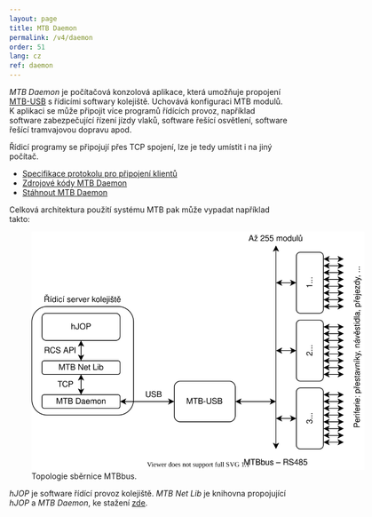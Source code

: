 ```yaml
---
layout: page
title: MTB Daemon
permalink: /v4/daemon
order: 51
lang: cz
ref: daemon
---
```


*MTB Daemon* je počítačová konzolová aplikace, která umožňuje propojení
[MTB-USB](usb) s řídicími softwary kolejiště. Uchovává konfiguraci MTB modulů.
K aplikaci se může připojit více programů řídících provoz, například software
zabezpečující řízení jízdy vlaků, software řešící osvětlení, software řešící
tramvajovou dopravu apod.

Řídicí programy se připojují přes TCP spojení, lze je tedy umístit i na jiný
počítač.

 * [Specifikace protokolu pro připojení klientů](https://github.com/kmzbrnoI/mtb-daemon/tree/master/tcp-protocol)
 * [Zdrojové kódy MTB Daemon](https://github.com/kmzbrnoI/mtb-daemon)
 * [Stáhnout MTB Daemon](https://github.com/kmzbrnoI/mtb-daemon/releases)

Celková architektura použití systému MTB pak může vypadat například takto:

<figure>
<img src="/assets/img/mtbv4-topology.svg" alt="Topologie sběrnice MTBbus" style="max-width: 600px" />
<figcaption>Topologie sběrnice MTBbus.</figcaption>
</figure>

*hJOP* je software řídící provoz kolejiště. *MTB Net Lib* je knihovna propojující
*hJOP* a *MTB Daemon*, ke stažení [zde](https://github.com/kmzbrnoI/mtb-net-lib).
